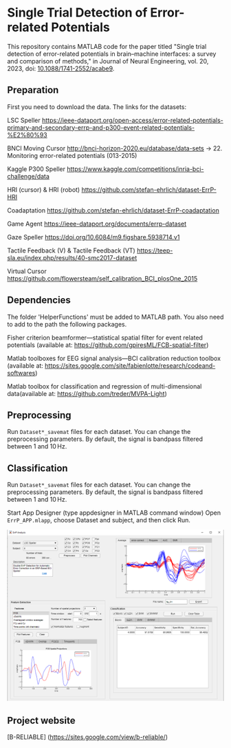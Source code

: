 # Single Trial Detection of Error-related Potentials

This repository contains MATLAB code for the paper titled "Single trial detection of error-related potentials in brain–machine interfaces: a survey and comparison of methods," in Journal of Neural Engineering, vol. 20, 2023, doi: [10.1088/1741-2552/acabe9](https://doi.org/10.1088/1741-2552/acabe9).

## Preparation

First you need to download the data. The links for the datasets:

LSC Speller 
https://ieee-dataport.org/open-access/error-related-potentials-primary-and-secondary-errp-and-p300-event-related-potentials-%E2%80%93

BNCI Moving Cursor
http://bnci-horizon-2020.eu/database/data-sets  ->  22. Monitoring error-related potentials (013-2015) 

Kaggle P300 Speller
https://www.kaggle.com/competitions/inria-bci-challenge/data

HRI (cursor) & HRI (robot)
https://github.com/stefan-ehrlich/dataset-ErrP-HRI

Coadaptation
https://github.com/stefan-ehrlich/dataset-ErrP-coadaptation

Game Agent
https://ieee-dataport.org/documents/errp-dataset

Gaze Speller
https://doi.org/10.6084/m9.figshare.5938714.v1

Tactile Feedback (V) & Tactile Feedback (VT)
https://teep-sla.eu/index.php/results/40-smc2017-dataset

Virtual Cursor
https://github.com/flowersteam/self_calibration_BCI_plosOne_2015 


## Dependencies

The folder 'HelperFunctions' must be added to MATLAB path. You also need to add to the path the following packages.

Fisher criterion beamformer—statistical spatial filter for event related potentials (available at: https://github.com/gpiresML/FCB-spatial-filter)

Matlab toolboxes for EEG signal analysis—BCI calibration reduction toolbox (available at: https://sites.google.com/site/fabienlotte/research/codeand-softwares)

Matlab toolbox for classification and regression of multi-dimensional data(available at: https://github.com/treder/MVPA-Light)


## Preprocessing 
Run `Dataset*_savemat` files for each dataset. You can change the preprocessing parameters. By default, the signal is bandpass filtered between 1 and 10 Hz.

## Classification
 
Run `Dataset*_savemat` files for each dataset. You can change the preprocessing parameters. By default, the signal is bandpass filtered between 1 and 10 Hz.

Start App Designer (type appdesigner in MATLAB command window)
Open `ErrP_APP.mlapp`, choose Dataset and subject, and then click Run.

![alt text](https://github.com/mineysm/ErrP_APP/blob/main/ErrP_App.PNG)

## Project website

[B-RELIABLE] (https://sites.google.com/view/b-reliable/)
